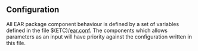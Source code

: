 Configuration
-------------
All EAR package component behaviour is defined by a set of variables defined in the file $(ETC)/[ear.conf](./conf/README.md). The components which allows parameters as an input will have priority against the configuration written in this file.